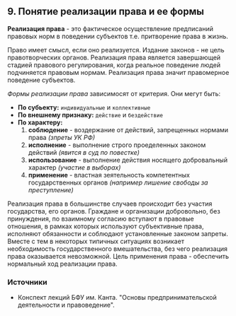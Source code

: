 ## 9. Понятие реализации права и ее формы

**Реализация права** - это фактическое осуществление предписаний правовых норм в поведении субъектов т.е. притворение права в жизнь.

Право имеет смысл, если оно реализуется. Издание законов - не цель правотворческих органов. Реализация права является завершающей стадией правового регулирования, когда реальное поведение людей подчиняется правовым нормам. Реализация права значит правомерное поведение субъектов.

*Формы реализации права* зависимосят от критерия. Они мегут быть:

- **По субьекту:** `индивидуальные` и `коллективные`
- **По внешнему признаку:** `действие` и `бездействие`
- **По характеру:**
  1. **соблюдение** - воздержание от действий, запрещенных нормами права *(зпреты УК РФ)*
  2. **исполнение** - выполнение строго проеделенных законом действий *(явится в суд по повестке)*
  3. **использование** - выполнение действия носящего добровальный характер *(участие в выборах)*
  4. **применение** - властная зеятельность компетентных государственных органов *(например лишение свободы за преступление)*

Реализация права в большинстве случаев происходит без участия государства, его органов. Граждане и организации добровольно, без принуждения, по взаимному согласию вступают в правовые отношения, в рамках которых используют субъективные права, исполняют обязанности и соблюдают установленные законом запреты. Вместе с тем в некоторых типичных ситуациях
возникает необходимость государственного вмешательства, без чего реализация права оказывается невозможной. Цель применения права - обеспечить нормальный ход реализации права.

### Источники

- Конспект лекций БФУ им. Канта. "Основы предпринимательской деятельности и правоведение".